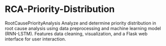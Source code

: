 # RCA-Priority-Distribution
RootCausePriorityAnalysis  Analyze and determine priority distribution in root cause analysis using data preprocessing and machine learning model (RNN-LSTM). Features data cleaning, visualization, and a Flask web interface for user interaction.

